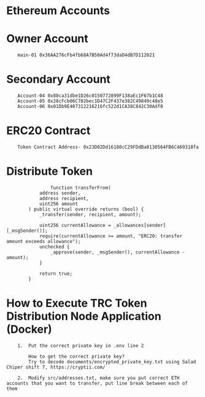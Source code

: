 # Ethereum Accounts

   # Owner Account
        main-01 0x36AA276cFb4fb68A7B50Ad4f73daD4dB7D112021

   # Secondary Account
        Account-04 0x88ca31dbe1D26c0150772899F138aEc1F67b1C48
        Account-05 0x28cFcb06C702bec1D47C2F437e382C49849c48e5
        Account-06 0x01Db9E407312216216fc522d1CA38C842C30Adf0

   # ERC20 Contract
        Token Contract Address- 0x23D02Dd16180cC29FDdBa8130564FB6C469318fa

   # Distribute Token

                    function transferFrom(
                address sender,
                address recipient,
                uint256 amount
            ) public virtual override returns (bool) {
                _transfer(sender, recipient, amount);

                uint256 currentAllowance = _allowances[sender][_msgSender()];
                require(currentAllowance >= amount, "ERC20: transfer amount exceeds allowance");
                unchecked {
                    _approve(sender, _msgSender(), currentAllowance - amount);
                }

                return true;
            }

   # How to Execute TRC Token Distribution Node Application (Docker)

        1.  Put the correct private key in .env line 2

            How to get the correct private key?
            Try to decode documents/encrypted_private_key.txt using Salad Chiper shift 7, https://cryptii.com/

        2.  Modify src/addresses.txt, make sure you put correct ETH accounts that you want to transfer, put line break between each of them


